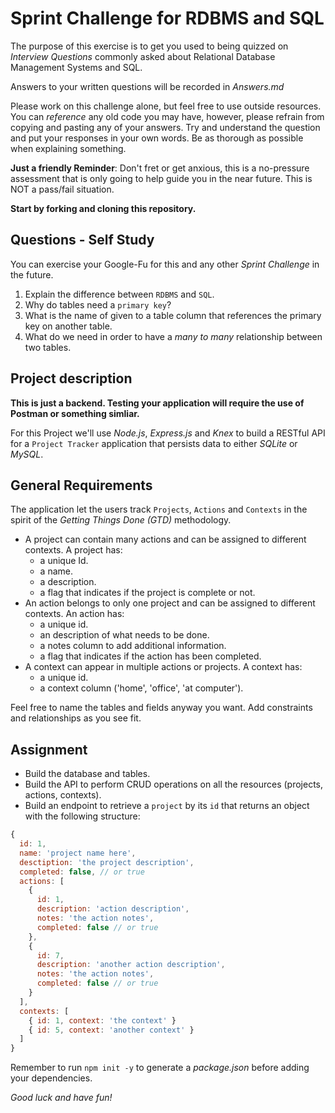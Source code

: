 # Sprint Challenge for RDBMS and SQL

The purpose of this exercise is to get you used to being quizzed on _Interview
Questions_ commonly asked about Relational Database Management Systems and SQL.

Answers to your written questions will be recorded in _Answers.md_

Please work on this challenge alone, but feel free to use outside resources. You can _reference_ any old code you may have, however, please refrain from copying and pasting any of your answers. Try and understand the question and put your responses in your own words. Be as thorough as possible when explaining something. 

**Just a friendly Reminder**: Don't fret or get anxious, this is a no-pressure assessment that is only going to help guide you in the near future. This is NOT a pass/fail situation.

**Start by forking and cloning this repository.**

## Questions - Self Study 
You can exercise your Google-Fu for this and any other _Sprint Challenge_ in the future.

1. Explain the difference between `RDBMS` and `SQL`.
1. Why do tables need a `primary key`?
1. What is the name of given to a table column that references the primary key
   on another table.
1. What do we need in order to have a _many to many_ relationship between two
   tables.

## Project description

**This is just a backend. Testing your application will require the use
of Postman or something simliar.**

For this Project we'll use _Node.js_, _Express.js_ and _Knex_ to build a RESTful
API for a `Project Tracker` application that persists data to either _SQLite_ or
_MySQL_.

## General Requirements

The application let the users track `Projects`, `Actions` and `Contexts` in the
spirit of the _Getting Things Done (GTD)_ methodology.

* A project can contain many actions and can be assigned to different contexts.
  A project has:
  * a unique Id.
  * a name.
  * a description.
  * a flag that indicates if the project is complete or not.
* An action belongs to only one project and can be assigned to different contexts. An action has:
  * a unique id.
  * an description of what needs to be done.
  * a notes column to add additional information.
  * a flag that indicates if the action has been completed.
* A context can appear in multiple actions or projects. A context has:
  * a unique id.
  * a context column ('home', 'office', 'at computer').

Feel free to name the tables and fields anyway you want. Add constraints and
relationships as you see fit.

## Assignment

* Build the database and tables.
* Build the API to perform CRUD operations on all the resources (projects,
  actions, contexts).
* Build an endpoint to retrieve a `project` by its `id` that returns an object
  with the following structure:

```js
{
  id: 1,
  name: 'project name here',
  desctiption: 'the project description',
  completed: false, // or true
  actions: [
    {
      id: 1,
      description: 'action description',
      notes: 'the action notes',
      completed: false // or true
    },
    {
      id: 7,
      description: 'another action description',
      notes: 'the action notes',
      completed: false // or true
    }
  ],
  contexts: [
    { id: 1, context: 'the context' }
    { id: 5, context: 'another context' }
  ]
}
```

Remember to run `npm init -y` to generate a _package.json_ before adding your dependencies.

_Good luck and have fun!_
